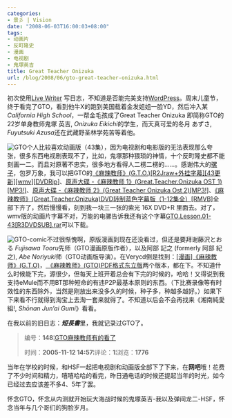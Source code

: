 ```yaml
---
categories:
- 景彡 | Vision
date: "2008-06-03T16:00:03+08:00"
tags:
- 动画片
- 反町隆史
- 漫画
- 电视剧
- 鬼塚英吉
title: Great Teacher Onizuka
url: /blog/2008/06/gto-great-teacher-onizuka.html
---
```

初次使用[Live Writer](http://writer.live.com "Windows Live Writer") 写日志，不知道是否能完美支持[WordPress](http://wordpress.org/ "WordPress")。周末儿童节，终于看完了GTO，看到他牛X的跑到美国载着金发姐姐一脸YD，然后冲入某*California High School*，一帮金毛孩成了Great Teacher Onizuka 即简称GTO的22岁单身教师鬼塚 英吉, *Onizuka Eikichi*的学生，而天真可爱的冬月 あずさ, *Fuyutsuki Azusa*还在武藏野圣林学苑苦等着他。

<span class="left">![GTO](/images/GTO.jpg "GTO")</span>个人比较喜欢动画版（43集），因为电视剧和电影版的无法表现那么夸张，很多东西电视剧表现不了，比如，鬼塚那种猥琐的神情，十个反町隆史都不能刻画一二。而且对原著不忠实，很多地方看得人二楞二楞的……。感谢伟大的[骡子](http://www.emule.org.cn)，包罗万象，我可以把GTO的[《麻辣教师》(G.T.O.)[R2Jraw+外挂字幕][43更新][wmv][DVDRip]](http://lib.verycd.com/2007/12/25/0000175166.html)、[原声大碟 -《麻辣教师 1》(Great.Teacher.Onizuka OST 1)[MP3!]][1]、[原声大碟 -《麻辣教师 2》(Great Teacher Onizuka Ost 2)[MP3!]][2]、[《麻辣教师》(Great.Teacher.Onizuka)DVD转制蓝色字幕版（1-12集全）[RMVB]][3]全部下齐了，然后慢慢看，刻到我一块三一张的紫光 16X DVD+R 里面去。对了，wmv版的动画片字幕不对，万能的电骡告诉我还有这个字幕[GTO.Lesson.01-43[R3DVDSUB].rar][4]可以下载。

<!--more-->

<span class="right">![GTO-comic](/images/gto-comic.jpg "GTO-comic")</span>不过很惭愧啊，原版漫画到现在还没看过，但还是要拜谢藤沢とおる *Fujisawa Tooru*先师（GTO漫画原版作者），以及阿部 記之 (formerly 阿部 紀之), *Abe Noriyuki*师（GTO动画版导演）。在Verycd倒是找到：[[漫画]《麻辣教师》(G.T.O)](http://lib.verycd.com/2004/03/31/0000008077.html)，[ 《麻辣教师》(GTO)PDF格式东立版](http://board.verycd.com/t334956.html "VeryCD.com 分享互联网社区-《麻辣教师》(GTO)PDF格式东立版")两个版本，都在下。不知道什么时候能下完，源很少，但每天上班开着总会有下完的时候的，哈哈！又得说到我支持eMule而不用BT那种短命的有违P2P最基本原则的东西。（下比赛录像等有时效性的东西除外，当然是刚放出来没多久的时候，种子多，种越多越好。）如果下下来看不行就得到淘宝上去淘一套来就得了。不知道以后会不会再找来《湘南純愛組!, *Shōnan Jun&#8217;ai Gumi*》看看。

在我以前的旧日志：***短長書***里，我就记录过GTO了。

> 编号：**148**¦[GTO麻辣教师有的看了][5]  
>   
> 时间：**2005-11-12 14:57**¦评论：**1**¦浏览：**1776**

当年在学校的时候，和HSF一起把电视剧和动画版全部下了下来，在**网吧**哦！花费了不少时间和精力，嘻嘻哈哈的看完，昨日通电话的时候还提起当年的时光，如今已经过去应该差不多4、5年了罢。

怀念GTO，怀念从内测就开始玩大海战时候的鬼塚英吉-我以及弹间龙二-HSF，怀念当年与几个哥们的狗脸岁月。

 [1]: http://lib.verycd.com/2005/09/05/0000063934.html
 [2]: http://lib.verycd.com/2005/09/05/0000063936.html
 [3]: http://lib.verycd.com/2005/11/08/0000073685.html
 [4]: http://www.verycd.com/files/a680106dea1a3fdaee2bae8bec97cc11479318
 [5]: /old/post/GTO.html